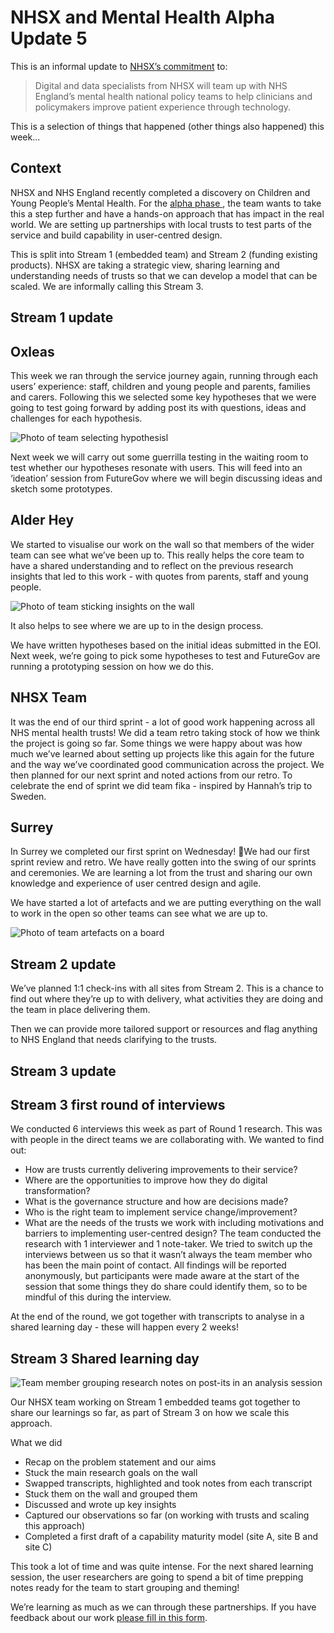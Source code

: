 # NHSX and Mental Health Alpha Update 5

This is an informal update to [NHSX’s commitment](https://www.gov.uk/government/news/nhsx-digital-experts-will-be-part-of-cancer-and-mental-health-teams) to:
> Digital and data specialists from NHSX will team up with NHS England’s mental health national policy teams to help clinicians and policymakers improve patient experience through technology.

This is a selection of things that happened (other things also happened) this week...

## Context

NHSX and NHS England recently completed a discovery on Children and Young People’s Mental Health. For the  [alpha phase ](https://www.gov.uk/service-manual/agile-delivery/how-the-alpha-phase-works), the team wants to take this a step further and have a hands-on approach that has impact in the real world. We are setting up partnerships with local trusts to test parts of the service and build capability in user-centred design. 

This is split into Stream 1 (embedded team) and Stream 2 (funding existing products). NHSX are taking a strategic view, sharing learning and understanding needs of trusts so that we can develop a model that can be scaled. We are informally calling this Stream 3.


## Stream 1 update

## Oxleas
This week we ran through the service journey again, running through each users’ experience: staff, children and young people and parents, families and carers. Following this we selected some key hypotheses that we were going to test going forward by adding post its with questions, ideas and challenges for each hypothesis.


![Photo of team selecting hypothesisl](https://github.com/nhsx/Mental-Health/blob/master/images/oxleas%201.png?raw=true)

Next week we will carry out some guerrilla testing in the waiting room to test whether our hypotheses resonate with users. This will feed into an ‘ideation’ session from FutureGov where we will begin discussing ideas and sketch some prototypes.

## Alder Hey
We started to visualise our work on the wall so that members of the wider team can see what we’ve been up to. This really helps the core team to have a shared understanding and to reflect on the previous research insights that led to this work -  with quotes from parents, staff and young people.


![Photo of team sticking insights on the wall](https://github.com/nhsx/Mental-Health/blob/master/images/alderhey%2019.jpg?raw=true)

It also helps to see where we are up to in the design process. 

We have written hypotheses based on the initial ideas submitted in the EOI. Next week, we’re going to pick some hypotheses to test and FutureGov are running a prototyping session on how we do this.


## NHSX Team 

It was the end of our third sprint - a lot of good work happening across all NHS mental health trusts!  We did a team retro taking stock of how we think the project is going so far. Some things we were happy about was how much we’ve learned about setting up projects like this again for the future and the way we’ve coordinated good communication across the project.  We then planned for our next sprint and noted actions from our retro. To celebrate the end of sprint we did team fika - inspired by Hannah’s trip to Sweden. 




## Surrey
In Surrey we completed our first sprint on Wednesday! 🎉We had our first sprint review and retro.
We have really gotten into the swing of our sprints and ceremonies. We are learning a lot from the trust and sharing our own knowledge and experience of user centred design and agile.

We have started a lot of artefacts and we are putting everything on the wall to work in the open so other teams can see what we are up to.

![Photo of team artefacts on a board](https://github.com/nhsx/Mental-Health/blob/master/images/surrey%2019.jpg?raw=true)

## Stream 2 update
We’ve planned 1:1 check-ins with all sites from Stream 2. This is a chance to find out where they’re up to with delivery, what activities they are doing and the team in place delivering them.

Then we can provide more tailored support or resources and flag anything to NHS England that needs clarifying to the trusts.


## Stream 3 update

## Stream 3 first round of interviews
We conducted 6 interviews this week as part of Round 1 research. This was with people in the direct teams we are collaborating with. We wanted to find out:

- How are trusts currently delivering improvements to their service?
- Where are the opportunities to improve how they do digital transformation?
- What is the governance structure and how are decisions made?
- Who is the right team to implement service change/improvement?
- What are the needs of the trusts we work with including motivations and barriers to implementing user-centred design?
The team conducted the research with 1 interviewer and 1 note-taker. We tried to switch up the interviews between us so that it wasn’t always the team member who has been the main point of contact. All findings will be reported anonymously, but participants were made aware at the start of the session that some things they do share could identify them, so to be mindful of this during the interview.

At the end of the round, we got together with transcripts to analyse in a shared learning day - these will happen every 2 weeks!

## Stream 3 Shared learning day



![Team member grouping research notes on post-its in an analysis session](https://github.com/nhsx/Mental-Health/blob/master/images/stream%2031.jpg?raw=true)

Our NHSX team working on Stream 1 embedded teams got together to share our learnings so far, as part of Stream 3 on how we scale this approach.

What we did
- Recap on the problem statement and our aims
- Stuck the main research goals on the wall 
- Swapped transcripts, highlighted and took notes from each transcript 
- Stuck them on the wall and grouped them
- Discussed and wrote up key insights
- Captured our observations so far (on working with trusts and scaling this approach)
- Completed a first draft of a capability maturity model (site A, site B and site C)

This took a lot of time and was quite intense. For the next shared learning session, the user researchers are going to spend a bit of time prepping notes ready for the team to start grouping and theming! 

We’re learning as much as we can through these partnerships. If you have feedback about our work [please fill in this form](https://forms.gle/Sdbd8eqeUbBZPkrt9).
